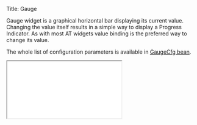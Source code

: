 Title: Gauge

Gauge widget is a graphical horizontal bar displaying its current value.
Changing the value itself results in a simple way to display a Progress Indicator.
As with most AT widgets value binding is the preferred way to change its value.

<script src='%SNIPPETS_SERVER_URL%/snippets/github.com/ariatemplates/documentation-code/snippets/widgets/gauge/Snippet.tpl?lang=at'></script>

The whole list of configuration parameters is available in [GaugeCfg bean](http://ariatemplates.com/api/#aria.widgets.CfgBeans:GaugeCfg).

<iframe class='samples' src='%SNIPPETS_SERVER_URL%/samples/github.com/ariatemplates/documentation-code/samples/widgets/gauge/' ></iframe>